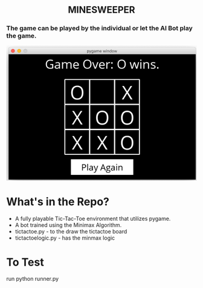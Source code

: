 <h1 align=center><font size = 5>MINESWEEPER </font></h1>

### The game can be played by the individual or let the AI Bot play the game.

<img align=center src='board 1.PNG'>

# What's in the Repo?

 - A fully playable Tic-Tac-Toe environment that utilizes pygame.
 - A bot trained using the Minimax Algorithm. 
 - tictactoe.py - to the draw the tictactoe board
 - tictactoelogic.py - has the minmax logic
 
 # To Test
 
 run python runner.py

